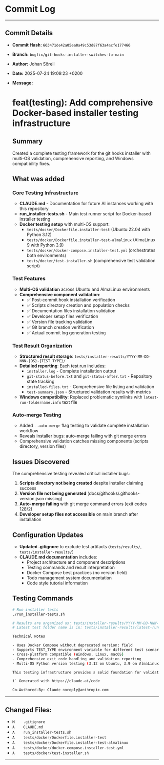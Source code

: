 # Commit Log

---

## Commit Details

- **Commit Hash:**   `663471de42a05ea0a49c53d87f63a4acfe177466`
- **Branch:**        `bugfix/git-hooks-installer-switches-to-main`
- **Author:**        Johan Sörell
- **Date:**          2025-07-24 19:09:23 +0200
- **Message:**

  # feat(testing): Add comprehensive Docker-based installer testing infrastructure

  ## Summary
  Created a complete testing framework for the git hooks installer with multi-OS validation, comprehensive reporting, and Windows compatibility fixes.

  ## What was added

  ### Core Testing Infrastructure
  - **CLAUDE.md** - Documentation for future AI instances working with this repository
  - **run_installer-tests.sh** - Main test runner script for Docker-based installer testing
  - **Docker testing setup** with multi-OS support:
    - `tests/docker/Dockerfile.installer-test` (Ubuntu 22.04 with Python 3.12)
    - `tests/docker/Dockerfile.installer-test-almalinux` (AlmaLinux 9 with Python 3.9)
    - `tests/docker/docker-compose.installer-test.yml` (orchestrates both environments)
    - `tests/docker/test-installer.sh` (comprehensive test validation script)

  ### Test Features
  - **Multi-OS validation** across Ubuntu and AlmaLinux environments
  - **Comprehensive component validation**:
    - ✅ Post-commit hook installation verification
    - ✅ Scripts directory creation and population checks
    - ✅ Documentation files installation validation
    - ✅ Developer setup files verification
    - ✅ Version file tracking validation
    - ✅ Git branch creation verification
    - ✅ Actual commit log generation testing

  ### Test Result Organization
  - **Structured result storage**: `tests/installer-results/YYYY-MM-DD-NNN-{OS}-{TEST_TYPE}/`
  - **Detailed reporting**: Each test run includes:
    - `installer.log` - Complete installation output
    - `git-status-before.txt` and `git-status-after.txt` - Repository state tracking
    - `installed-files.txt` - Comprehensive file listing and validation
    - `test-summary.json` - Structured validation results with metrics
  - **Windows compatibility**: Replaced problematic symlinks with `latest-run-foldername.info` text file

  ### Auto-merge Testing
  - Added `--auto-merge` flag testing to validate complete installation workflow
  - Reveals installer bugs: auto-merge failing with git merge errors
  - Comprehensive validation catches missing components (scripts directory, version files)

  ## Issues Discovered
  The comprehensive testing revealed critical installer bugs:
  1. **Scripts directory not being created** despite installer claiming success
  2. **Version file not being generated** (docs/githooks/.githooks-version.json missing)
  3. **Auto-merge failing** with git merge command errors (exit codes 128/2)
  4. **Developer setup files not accessible** on main branch after installation

  ## Configuration Updates
  - **Updated .gitignore** to exclude test artifacts (`tests/results/`, `tests/installer-results/`)
  - **CLAUDE.md documentation** includes:
    - Project architecture and component descriptions
    - Testing commands and result interpretation
    - Docker Compose best practices (no version field)
    - Todo management system documentation
    - Code style tutorial information

  ## Testing Commands
  ```bash
  # Run installer tests
  ./run_installer-tests.sh

  # Results are organized as: tests/installer-results/YYYY-MM-DD-NNN-{OS}-{TEST_TYPE}/
  # Latest test folder name is in: tests/installer-results/latest-run-foldername.info

  Technical Notes

  - Uses Docker Compose without deprecated version: field
  - Supports TEST_TYPE environment variable for different test scenarios
  - Cross-platform compatible (Windows, Linux, macOS)
  - Comprehensive exit code handling and validation reporting
  - Multi-OS Python version testing (3.12 on Ubuntu, 3.9 on AlmaLinux)

  This testing infrastructure provides a solid foundation for validating installer fixes and ensuring cross-platform compatibility.

  í´ Generated with https://claude.ai/code

  Co-Authored-By: Claude noreply@anthropic.com
  ```

---

## Changed Files:

- `M	.gitignore`
- `A	CLAUDE.md`
- `A	run_installer-tests.sh`
- `A	tests/docker/Dockerfile.installer-test`
- `A	tests/docker/Dockerfile.installer-test-almalinux`
- `A	tests/docker/docker-compose.installer-test.yml`
- `A	tests/docker/test-installer.sh`

---
